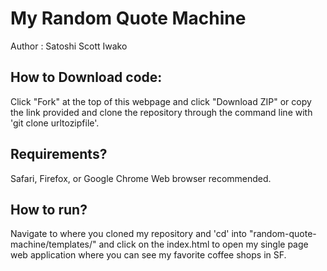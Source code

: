 # My Random Quote Machine

Author : Satoshi Scott Iwako

## How to Download code:

Click "Fork" at the top of this webpage and click "Download ZIP" or copy the link provided and clone the repository through the command line with 'git clone urltozipfile'.

## Requirements?
Safari, Firefox, or Google Chrome Web browser recommended.

## How to run?
Navigate to where you cloned my repository and 'cd' into "random-quote-machine/templates/" and click on the index.html to open my single page web application where you can see my favorite coffee shops in SF.
